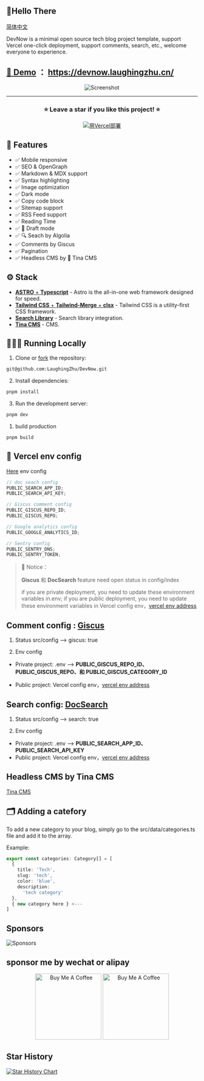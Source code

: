 ## 🚀Hello There

[简体中文](/doc/zh.md)

DevNow is a minimal open source tech blog project template, support Vercel one-click deployment, support comments, search, etc., welcome everyone to experience.

## [🔗 Demo](https://devnow.laughingzhu.cn/) ： <https://devnow.laughingzhu.cn/>

<div align="center">

<img src="https://r2.laughingzhu.cn/3bcbae51ddcea2cdf738a11c2556a5cd-48f5c9.webp" alt="Screenshot" />

<hr/>

<h3 align="center">
 ⭐ Leave a star if you like this project! ⭐️
</h3>

[![用Vercel部署](https://vercel.com/button)](https://vercel.com/new/clone?repository-url=https://github.com/LaughingZhu/DevNow)

</div>

## 📌 Features

- ✅ Mobile responsive
- ✅ SEO & OpenGraph
- ✅ Markdown & MDX support
- ✅ Syntax highlighting
- ✅ Image optimization
- ✅ Dark mode
- ✅ Copy code block
- ✅ Sitemap support
- ✅ RSS Feed support
- ✅ Reading Time
- ✅ 📝 Draft mode
- ✅ 🔍 Seach by Algolia
- ✅ Comments by Giscus
- ✅ Pagination
- ✅ Headless CMS by 🦙 Tina CMS

## ⚙️ Stack

- [**ASTRO** + **Typescript**](https://astro.build/) - Astro is the all-in-one web framework designed for speed.
- [**Tailwind CSS** + **Tailwind-Merge** + **clsx**](https://tailwindcss.com/) - Tailwind CSS is a utility-first CSS framework.
- [**Search Library**](https://docsearch.algolia.com/docs/what-is-docsearch) - Search library integration.
- [**Tina CMS**](https://tina.io/) - CMS.

## 👨🏻‍💻 Running Locally

1. Clone or [fork](https://github.com/danielcgilibert/blog-template/fork) the repository:

```bash
git@github.com:LaughingZhu/DevNow.git
```

2. Install dependencies:

```bash
pnpm install
```

3. Run the development server:

```bash
pnpm dev
```

1. build production

```bash
pnpm build
```

## 📐 Vercel env config

[Here](https://vercel.com/docs/projects/environment-variables) env config

```js
// doc seach config
PUBLIC_SEARCH_APP_ID;
PUBLIC_SEARCH_API_KEY;

// Giscus comment config
PUBLIC_GISCUS_REPO_ID;
PUBLIC_GISCUS_REPO;

// Google analytics config
PUBLIC_GOOGLE_ANALYTICS_ID;

// Sentry config
PUBLIC_SENTRY_DNS;
PUBLIC_SENTRY_TOKEN;
```

> 📢 Notice：
>
> **Giscus** 和 **DocSearch** feature need open status in config/index
>
> if you are private deployment, you need to update these environment variables in.env; if you are public deployment, you need to update these environment variables in Vercel config env，[vercel env address](<[URL_ADDRESS](https://vercel.com/docs/projects/environment-variables)>)

## Comment config : [Giscus](https://giscus.app/zh-CN)

1. Status
   src/config --> giscus: true

2. Env config

- Private project:
  .env --> **PUBLIC_GISCUS_REPO_ID、PUBLIC_GISCUS_REPO、和 PUBLIC_GISCUS_CATEGORY_ID**

- Public project: Vercel config env，[vercel env address](https://vercel.com/docs/projects/environment-variables)

## Search config: [DocSearch](https://docsearch.algolia.com/docs/what-is-docsearch)

1. Status
   src/config --> search: true

2. Env config

- Private project: .env --> **PUBLIC_SEARCH_APP_ID、PUBLIC_SEARCH_API_KEY**
- Public project: Vercel config env，[vercel env address](https://vercel.com/docs/projects/environment-variables)

## Headless CMS by Tina CMS

[Tina CMS](https://www.laughingzhu.cn/posts/tina-cms)

## 🗂️ Adding a catefory

To add a new category to your blog, simply go to the src/data/categories.ts file and add it to the array.

Example:

```ts
export const categories: Category[] = [
  {
    title: 'Tech',
    slug: 'tech',
    color: 'blue',
    description:
      'tech category'
  },
  { new category here } <---
]
```

## Sponsors

<img src='https://r2.laughingzhu.cn/11a4546cbebfb285c418aa0a60080434-2c9ce1.webp' alt='Sponsors' />

## sponsor me by wechat or alipay

<div align="center">
<img src="https://r2.laughingzhu.cn/8df0d597-93dc-44a4-9e93-ebd02f74e695.JPG" alt="Buy Me A Coffee" width="174" />

<img src="https://r2.laughingzhu.cn/c88193fc-14ea-4236-a3f8-13b6ef736182.JPG" alt="Buy Me A Coffee" width="174" />
</div>

## Star History

[![Star History Chart](https://api.star-history.com/svg?repos=laughingzhu/devnow&type=Date)](https://star-history.com/#laughingzhu/devnow&Date)
